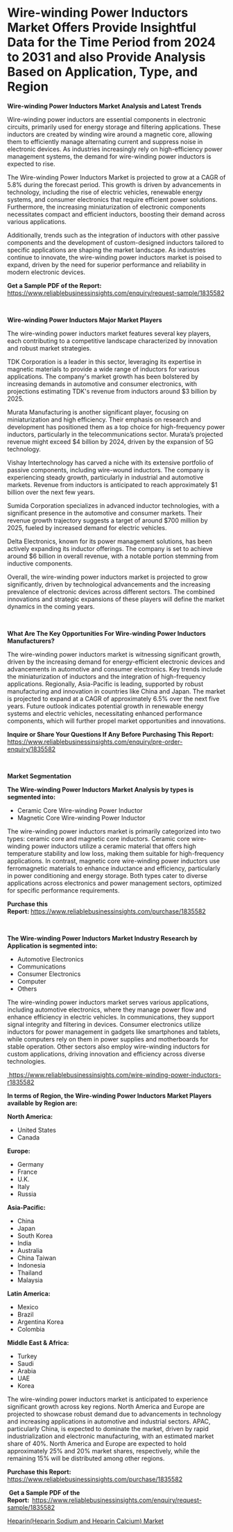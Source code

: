 <p><h1>Wire-winding Power Inductors Market Offers Provide Insightful Data for the Time Period from 2024 to 2031 and also Provide Analysis Based on Application, Type, and Region</h1></p><p><strong>Wire-winding Power Inductors Market Analysis and Latest Trends</strong></p>
<p><p>Wire-winding power inductors are essential components in electronic circuits, primarily used for energy storage and filtering applications. These inductors are created by winding wire around a magnetic core, allowing them to efficiently manage alternating current and suppress noise in electronic devices. As industries increasingly rely on high-efficiency power management systems, the demand for wire-winding power inductors is expected to rise.</p><p>The Wire-winding Power Inductors Market is projected to grow at a CAGR of 5.8% during the forecast period. This growth is driven by advancements in technology, including the rise of electric vehicles, renewable energy systems, and consumer electronics that require efficient power solutions. Furthermore, the increasing miniaturization of electronic components necessitates compact and efficient inductors, boosting their demand across various applications.</p><p>Additionally, trends such as the integration of inductors with other passive components and the development of custom-designed inductors tailored to specific applications are shaping the market landscape. As industries continue to innovate, the wire-winding power inductors market is poised to expand, driven by the need for superior performance and reliability in modern electronic devices.</p></p>
<p><strong>Get a Sample PDF of the Report:&nbsp;</strong> <a href="https://www.reliablebusinessinsights.com/enquiry/request-sample/1835582?utm_campaign=1117&utm_medium=2&utm_source=Github&utm_content=ia&utm_term=31122024&utm_id=wire-winding-power-inductors">https://www.reliablebusinessinsights.com/enquiry/request-sample/1835582</a></p>
<p>&nbsp;</p>
<p><strong>Wire-winding Power Inductors Major Market Players</strong></p>
<p><p>The wire-winding power inductors market features several key players, each contributing to a competitive landscape characterized by innovation and robust market strategies. </p><p>TDK Corporation is a leader in this sector, leveraging its expertise in magnetic materials to provide a wide range of inductors for various applications. The company's market growth has been bolstered by increasing demands in automotive and consumer electronics, with projections estimating TDK's revenue from inductors around $3 billion by 2025.</p><p>Murata Manufacturing is another significant player, focusing on miniaturization and high efficiency. Their emphasis on research and development has positioned them as a top choice for high-frequency power inductors, particularly in the telecommunications sector. Murata’s projected revenue might exceed $4 billion by 2024, driven by the expansion of 5G technology.</p><p>Vishay Intertechnology has carved a niche with its extensive portfolio of passive components, including wire-wound inductors. The company is experiencing steady growth, particularly in industrial and automotive markets. Revenue from inductors is anticipated to reach approximately $1 billion over the next few years.</p><p>Sumida Corporation specializes in advanced inductor technologies, with a significant presence in the automotive and consumer markets. Their revenue growth trajectory suggests a target of around $700 million by 2025, fueled by increased demand for electric vehicles.</p><p>Delta Electronics, known for its power management solutions, has been actively expanding its inductor offerings. The company is set to achieve around $6 billion in overall revenue, with a notable portion stemming from inductive components.</p><p>Overall, the wire-winding power inductors market is projected to grow significantly, driven by technological advancements and the increasing prevalence of electronic devices across different sectors. The combined innovations and strategic expansions of these players will define the market dynamics in the coming years.</p></p>
<p>&nbsp;</p>
<p><strong>What Are The Key Opportunities For Wire-winding Power Inductors Manufacturers?</strong></p>
<p><p>The wire-winding power inductors market is witnessing significant growth, driven by the increasing demand for energy-efficient electronic devices and advancements in automotive and consumer electronics. Key trends include the miniaturization of inductors and the integration of high-frequency applications. Regionally, Asia-Pacific is leading, supported by robust manufacturing and innovation in countries like China and Japan. The market is projected to expand at a CAGR of approximately 6.5% over the next five years. Future outlook indicates potential growth in renewable energy systems and electric vehicles, necessitating enhanced performance components, which will further propel market opportunities and innovations.</p></p>
<p><strong>Inquire or Share Your Questions If Any Before Purchasing This Report:</strong> <a href="https://www.reliablebusinessinsights.com/enquiry/pre-order-enquiry/1835582?utm_campaign=1117&utm_medium=2&utm_source=Github&utm_content=ia&utm_term=31122024&utm_id=wire-winding-power-inductors">https://www.reliablebusinessinsights.com/enquiry/pre-order-enquiry/1835582</a></p>
<p>&nbsp;</p>
<p><strong>Market Segmentation</strong></p>
<p><strong>The Wire-winding Power Inductors Market Analysis by types is segmented into:</strong></p>
<p><ul><li>Ceramic Core Wire-winding Power Inductor</li><li>Magnetic Core Wire-winding Power Inductor</li></ul></p>
<p><p>The wire-winding power inductors market is primarily categorized into two types: ceramic core and magnetic core inductors. Ceramic core wire-winding power inductors utilize a ceramic material that offers high temperature stability and low loss, making them suitable for high-frequency applications. In contrast, magnetic core wire-winding power inductors use ferromagnetic materials to enhance inductance and efficiency, particularly in power conditioning and energy storage. Both types cater to diverse applications across electronics and power management sectors, optimized for specific performance requirements.</p></p>
<p><strong>Purchase this Report:&nbsp;</strong><a href="https://www.reliablebusinessinsights.com/purchase/1835582?utm_campaign=1117&utm_medium=2&utm_source=Github&utm_content=ia&utm_term=31122024&utm_id=wire-winding-power-inductors">https://www.reliablebusinessinsights.com/purchase/1835582</a></p>
<p>&nbsp;</p>
<p><strong>The Wire-winding Power Inductors Market Industry Research by Application is segmented into:</strong></p>
<p><ul><li>Automotive Electronics</li><li>Communications</li><li>Consumer Electronics</li><li>Computer</li><li>Others</li></ul></p>
<p><p>The wire-winding power inductors market serves various applications, including automotive electronics, where they manage power flow and enhance efficiency in electric vehicles. In communications, they support signal integrity and filtering in devices. Consumer electronics utilize inductors for power management in gadgets like smartphones and tablets, while computers rely on them in power supplies and motherboards for stable operation. Other sectors also employ wire-winding inductors for custom applications, driving innovation and efficiency across diverse technologies.</p></p>
<p><a href="https://www.reliablebusinessinsights.com/wire-winding-power-inductors-r1835582?utm_campaign=1117&utm_medium=2&utm_source=Github&utm_content=ia&utm_term=31122024&utm_id=wire-winding-power-inductors">&nbsp;https://www.reliablebusinessinsights.com/wire-winding-power-inductors-r1835582</a></p>
<p><strong>In terms of Region, the Wire-winding Power Inductors Market Players available by Region are:</strong></p>
<p>
    <p> <strong> North America: </strong>
        <ul>
            <li>United States</li>
            <li>Canada</li>
        </ul>
        </p> 
    <p> <strong> Europe: </strong>
        <ul>
            <li>Germany</li>
            <li>France</li>
            <li>U.K.</li>
            <li>Italy</li>
            <li>Russia</li>
        </ul>
        </p> 
    <p> <strong> Asia-Pacific: </strong>
        <ul>
            <li>China</li>
            <li>Japan</li>
            <li>South Korea</li>
            <li>India</li>
            <li>Australia</li>
            <li>China Taiwan</li>
            <li>Indonesia</li>
            <li>Thailand</li>
            <li>Malaysia</li>
        </ul>
        </p> 
    <p> <strong> Latin America: </strong>
        <ul>
            <li>Mexico</li>
            <li>Brazil</li>
            <li>Argentina Korea</li>
            <li>Colombia</li>
        </ul>
        </p> 
    <p> <strong> Middle East & Africa: </strong>
        <ul>
            <li>Turkey</li>
            <li>Saudi</li>
            <li>Arabia</li>
            <li>UAE</li>
            <li>Korea</li>
        </ul>
    </p>
    </p>
<p><p>The wire-winding power inductors market is anticipated to experience significant growth across key regions. North America and Europe are projected to showcase robust demand due to advancements in technology and increasing applications in automotive and industrial sectors. APAC, particularly China, is expected to dominate the market, driven by rapid industrialization and electronic manufacturing, with an estimated market share of 40%. North America and Europe are expected to hold approximately 25% and 20% market shares, respectively, while the remaining 15% will be distributed among other regions.</p></p>
<p><strong>Purchase this Report: </strong><a href="https://www.reliablebusinessinsights.com/purchase/1835582?utm_campaign=1117&utm_medium=2&utm_source=Github&utm_content=ia&utm_term=31122024&utm_id=wire-winding-power-inductors">https://www.reliablebusinessinsights.com/purchase/1835582</a></p>
<p>&nbsp;<strong>Get a Sample PDF of the Report:&nbsp;&nbsp;</strong><a href="https://www.reliablebusinessinsights.com/enquiry/request-sample/1835582?utm_campaign=1117&utm_medium=2&utm_source=Github&utm_content=ia&utm_term=31122024&utm_id=wire-winding-power-inductors">https://www.reliablebusinessinsights.com/enquiry/request-sample/1835582</a></p>
<p><strong></strong></p>
<p><p><a href="https://github.com/locarol73/Market-Research-Report-List-1/blob/main/heparinheparin-sodium-and-heparin-calcium-market.md?utm_campaign=1117&utm_medium=2&utm_source=Github&utm_content=ia&utm_term=31122024&utm_id=wire-winding-power-inductors">Heparin(Heparin Sodium and Heparin Calcium) Market</a></p></p>